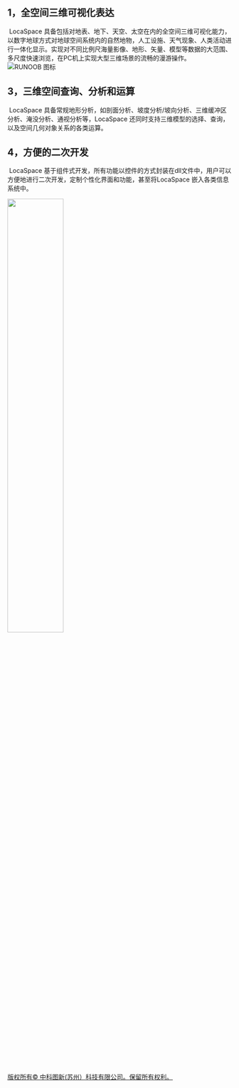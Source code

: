 ## 1，全空间三维可视化表达

​        LocaSpace 具备包括对地表、地下、天空、太空在内的全空间三维可视化能力，以数字地球方式对地球空间系统内的自然地物，人工设施、天气现象、人类活动进行一体化显示。实现对不同比例尺海量影像、地形、矢量、模型等数据的大范围、多尺度快速浏览，在PC机上实现大型三维场景的流畅的漫游操作。
![RUNOOB 图标](https://z3.ax1x.com/2021/11/04/IZTfzT.jpg)  

## 3，三维空间查询、分析和运算
​        LocaSpace 具备常规地形分析，如剖面分析、坡度分析/坡向分析、三维缓冲区分析、淹没分析、通视分析等，LocaSpace 还同时支持三维模型的选择、查询，以及空间几何对象关系的各类运算。

## 4，方便的二次开发
​        LocaSpace 基于组件式开发，所有功能以控件的方式封装在dll文件中，用户可以方便地进行二次开发，定制个性化界面和功能，甚至将LocaSpace 嵌入各类信息系统中。

<img src="https://z3.ax1x.com/2021/11/04/IZqu0e.png" width="50%">





[版权所有© 中科图新(苏州）科技有限公司。保留所有权利。](http://www.engine3d.com/about.html)